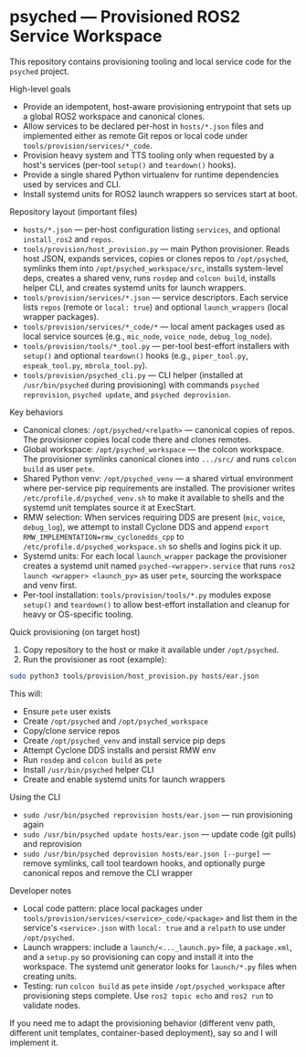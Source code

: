 # psyched — Provisioned ROS2 Service Workspace

This repository contains provisioning tooling and local service code for the `psyched` project.

High-level goals
- Provide an idempotent, host-aware provisioning entrypoint that sets up a global ROS2 workspace and canonical clones.
- Allow services to be declared per-host in `hosts/*.json` files and implemented either as remote Git repos or local code under `tools/provision/services/*_code`.
- Provision heavy system and TTS tooling only when requested by a host's services (per-tool `setup()` and `teardown()` hooks).
- Provide a single shared Python virtualenv for runtime dependencies used by services and CLI.
- Install systemd units for ROS2 launch wrappers so services start at boot.

Repository layout (important files)
- `hosts/*.json` — per-host configuration listing `services`, and optional `install_ros2` and `repos`.
- `tools/provision/host_provision.py` — main Python provisioner. Reads host JSON, expands services, copies or clones repos to `/opt/psyched`, symlinks them into `/opt/psyched_workspace/src`, installs system-level deps, creates a shared venv, runs `rosdep` and `colcon build`, installs helper CLI, and creates systemd units for launch wrappers.
- `tools/provision/services/*.json` — service descriptors. Each service lists `repos` (remote or `local: true`) and optional `launch_wrappers` (local wrapper packages).
- `tools/provision/services/*_code/*` — local ament packages used as local service sources (e.g., `mic_node`, `voice_node`, `debug_log_node`).
- `tools/provision/tools/*_tool.py` — per-tool best-effort installers with `setup()` and optional `teardown()` hooks (e.g., `piper_tool.py`, `espeak_tool.py`, `mbrola_tool.py`).
- `tools/provision/psyched_cli.py` — CLI helper (installed at `/usr/bin/psyched` during provisioning) with commands `psyched reprovision`, `psyched update`, and `psyched deprovision`.

Key behaviors
- Canonical clones: `/opt/psyched/<relpath>` — canonical copies of repos. The provisioner copies local code there and clones remotes.
- Global workspace: `/opt/psyched_workspace` — the colcon workspace. The provisioner symlinks canonical clones into `.../src/` and runs `colcon build` as user `pete`.
- Shared Python venv: `/opt/psyched_venv` — a shared virtual environment where per-service pip requirements are installed. The provisioner writes `/etc/profile.d/psyched_venv.sh` to make it available to shells and the systemd unit templates source it at ExecStart.
- RMW selection: When services requiring DDS are present (`mic`, `voice`, `debug_log`), we attempt to install Cyclone DDS and append `export RMW_IMPLEMENTATION=rmw_cyclonedds_cpp` to `/etc/profile.d/psyched_workspace.sh` so shells and logins pick it up.
- Systemd units: For each local `launch_wrapper` package the provisioner creates a systemd unit named `psyched-<wrapper>.service` that runs `ros2 launch <wrapper> <launch_py>` as user `pete`, sourcing the workspace and venv first.
- Per-tool installation: `tools/provision/tools/*.py` modules expose `setup()` and `teardown()` to allow best-effort installation and cleanup for heavy or OS-specific tooling.

Quick provisioning (on target host)
1. Copy repository to the host or make it available under `/opt/psyched`.
2. Run the provisioner as root (example):

```bash
sudo python3 tools/provision/host_provision.py hosts/ear.json
```

This will:
- Ensure `pete` user exists
- Create `/opt/psyched` and `/opt/psyched_workspace`
- Copy/clone service repos
- Create `/opt/psyched_venv` and install service pip deps
- Attempt Cyclone DDS installs and persist RMW env
- Run `rosdep` and `colcon build` as `pete`
- Install `/usr/bin/psyched` helper CLI
- Create and enable systemd units for launch wrappers

Using the CLI
- `sudo /usr/bin/psyched reprovision hosts/ear.json` — run provisioning again
- `sudo /usr/bin/psyched update hosts/ear.json` — update code (git pulls) and reprovision
- `sudo /usr/bin/psyched deprovision hosts/ear.json [--purge]` — remove symlinks, call tool teardown hooks, and optionally purge canonical repos and remove the CLI wrapper

Developer notes
- Local code pattern: place local packages under `tools/provision/services/<service>_code/<package>` and list them in the service's `<service>.json` with `local: true` and a `relpath` to use under `/opt/psyched`.
- Launch wrappers: include a `launch/<..._launch.py>` file, a `package.xml`, and a `setup.py` so provisioning can copy and install it into the workspace. The systemd unit generator looks for `launch/*.py` files when creating units.
- Testing: run `colcon build` as `pete` inside `/opt/psyched_workspace` after provisioning steps complete. Use `ros2 topic echo` and `ros2 run` to validate nodes.

If you need me to adapt the provisioning behavior (different venv path, different unit templates, container-based deployment), say so and I will implement it.
